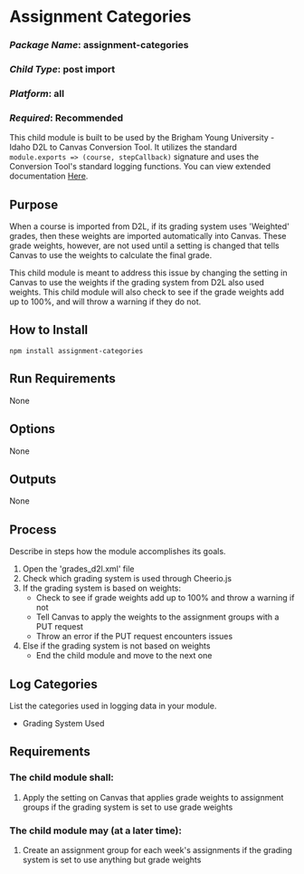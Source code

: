 # Assignment Categories
### *Package Name*: assignment-categories
### *Child Type*: post import
### *Platform*: all
### *Required*: Recommended

This child module is built to be used by the Brigham Young University - Idaho D2L to Canvas Conversion Tool. It utilizes the standard `module.exports => (course, stepCallback)` signature and uses the Conversion Tool's standard logging functions. You can view extended documentation [Here](https://github.com/byuitechops/d2l-to-canvas-conversion-tool/tree/master/documentation).

## Purpose

When a course is imported from D2L, if its grading system uses 'Weighted' grades, then these weights are imported automatically into Canvas. These grade weights, however, are not used until a setting is changed that tells Canvas to use the weights to calculate the final grade. 

This child module is meant to address this issue by changing the setting in Canvas to use the weights if the grading system from D2L also used weights. This child module will also check to see if the grade weights add up to 100%, and will throw a warning if they do not.

## How to Install

```
npm install assignment-categories
```

## Run Requirements

None 

## Options

None

## Outputs

None

## Process

Describe in steps how the module accomplishes its goals.

1. Open the 'grades_d2l.xml' file
2. Check which grading system is used through Cheerio.js
3. If the grading system is based on weights:
	- Check to see if grade weights add up to 100% and throw a warning if not
	- Tell Canvas to apply the weights to the assignment groups with a PUT request
	- Throw an error if the PUT request encounters issues
4. Else if the grading system is not based on weights
	- End the child module and move to the next one

## Log Categories

List the categories used in logging data in your module.

- Grading System Used

## Requirements

### The child module shall:

1. Apply the setting on Canvas that applies grade weights to assignment groups if the grading system is set to use grade weights

### The child module may (at a later time):

1. Create an assignment group for each week's assignments if the grading system is set to use anything but grade weights